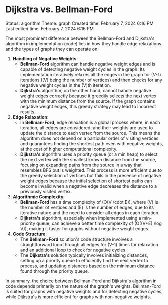 # Dijkstra vs. Bellman-Ford

Status: algorithm
Theme: graph
Created time: February 7, 2024 6:16 PM
Last edited time: February 7, 2024 6:16 PM

The most prominent difference between the Bellman-Ford and Dijkstra's algorithm in implementation (code) lies in how they handle edge relaxations and the types of graphs they can operate on:

1. **Handling of Negative Weights**:
    - **Bellman-Ford** algorithm can handle negative weight edges and is capable of detecting negative weight cycles in the graph. Its implementation iteratively relaxes all the edges in the graph for \(V-1\) iterations (\(V\) being the number of vertices) and then checks for any negative weight cycles in the \(V\)th iteration.
    - **Dijkstra's** algorithm, on the other hand, cannot handle negative weight edges correctly because it greedily selects the next vertex with the minimum distance from the source. If the graph contains negative weight edges, this greedy strategy may lead to incorrect results.
2. **Edge Relaxation**:
    - In **Bellman-Ford**, edge relaxation is a global process where, in each iteration, all edges are considered, and their weights are used to update the distance to each vertex from the source. This means the algorithm does not depend on a particular order of visiting vertices and guarantees finding the shortest path even with negative weights, at the cost of higher computational complexity.
    - **Dijkstra's** algorithm uses a priority queue (or a min heap) to select the next vertex with the smallest known distance from the source, focusing on expanding paths from the source in a way that resembles BFS but is weighted. This process is more efficient due to the greedy selection of vertices but fails in the presence of negative weight edges because the initial selection of shortest paths can become invalid when a negative edge decreases the distance to a previously visited vertex.
3. **Algorithmic Complexity**:
    - **Bellman-Ford** has a time complexity of \(O(V \cdot E)\), where \(V\) is the number of vertices and \(E\) is the number of edges, due to its iterative nature and the need to consider all edges in each iteration.
    - **Dijkstra's** algorithm, especially when implemented using a min-priority queue, can achieve a better time complexity of \(O((V+E) \log V)\), making it faster for graphs without negative weight edges.
4. **Code Structure**:
    - The **Bellman-Ford** solution's code structure involves a straightforward loop through all edges for \(V-1\) times for relaxation and an additional loop to check for negative cycles.
    - The **Dijkstra's** solution typically involves initializing distances, setting up a priority queue to efficiently find the next vertex to process, and updating distances based on the minimum distance found through the priority queue.

In summary, the choice between Bellman-Ford and Dijkstra's algorithm in code depends primarily on the nature of the graph's weights. Bellman-Ford is suited for graphs with negative weights and for detecting negative cycles, while Dijkstra's is more efficient for graphs with non-negative weights.